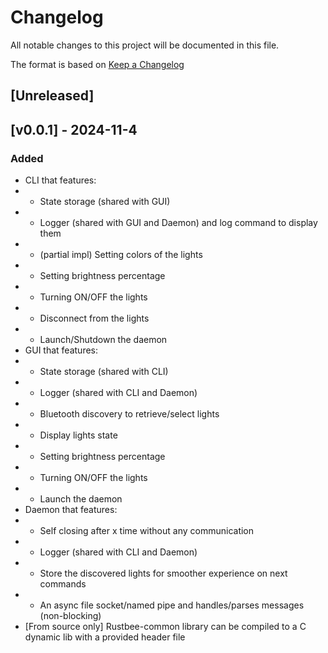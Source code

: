 # Changelog

All notable changes to this project will be documented in this file.

The format is based on [Keep a Changelog](https://keepachangelog.com/en/1.1.0/)

## [Unreleased]

## [v0.0.1] - 2024-11-4

### Added

- CLI that features:
- - State storage (shared with GUI)
- - Logger (shared with GUI and Daemon) and log command to display them
- - (partial impl) Setting colors of the lights
- - Setting brightness percentage
- - Turning ON/OFF the lights
- - Disconnect from the lights
- - Launch/Shutdown the daemon
- GUI that features:
- - State storage (shared with CLI)
- - Logger (shared with CLI and Daemon)
- - Bluetooth discovery to retrieve/select lights
- - Display lights state
- - Setting brightness percentage
- - Turning ON/OFF the lights
- - Launch the daemon
- Daemon that features:
- - Self closing after x time without any communication
- - Logger (shared with CLI and Daemon)
- - Store the discovered lights for smoother experience on next commands
- - An async file socket/named pipe and handles/parses messages (non-blocking)
- [From source only] Rustbee-common library can be compiled to a C dynamic lib with a provided header file
